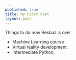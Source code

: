 ```yaml
---
published: true
title: My First Post
layout: post
---
```

Things to do now Resbaz is over

- Machine Learning course
- Virtual reality development
- Intermediate Python
